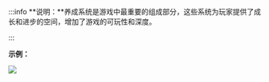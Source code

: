 :::info
**说明：**养成系统是游戏中最重要的组成部分，这些系统为玩家提供了成长和进步的空间，增加了游戏的可玩性和深度。

:::

**示例：**

![](https://cdn.nlark.com/yuque/0/2024/png/12926950/1712565131197-233c2314-2cf5-459a-a208-3485f1e036c0.png)

